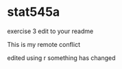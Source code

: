 # stat545a

exercise 3 edit to your readme

This is my remote conflict

edited using r
something has changed